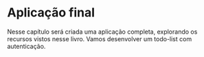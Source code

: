 # Aplicação final

Nesse capítulo será criada uma aplicação completa, explorando os recursos
vistos nesse livro. Vamos desenvolver um todo-list com autenticação.
